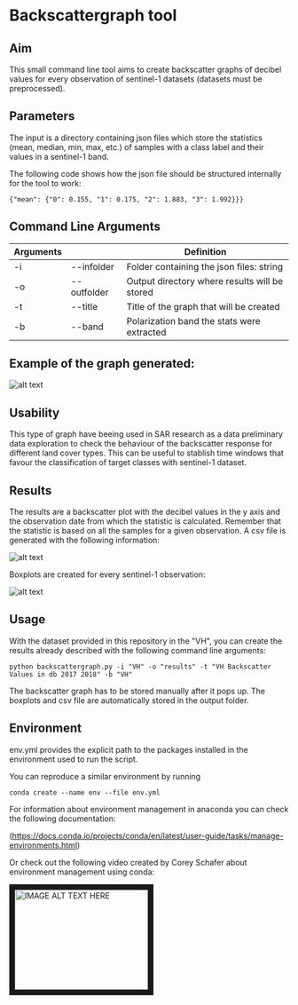 # Backscattergraph tool 

## Aim

This small command line tool aims to create backscatter graphs of decibel values for every observation
of sentinel-1 datasets (datasets must be preprocessed).

## Parameters

The input is a directory containing json files which store the statistics (mean, median, min, max, etc.)
of samples with a class label and their values in a sentinel-1 band. 

The following code shows how the json file should be structured internally for the tool to work:

```{{"cid":{"0":1,"1":0,"2":1, "3":0},
{"mean": {"0": 0.155, "1": 0.175, "2": 1.883, "3": 1.992}}}
```

## Command Line Arguments


| Arguments |           |  Definition                               |
|-----------|-----------|-------------------------------------------|
|    -i     |--infolder | Folder containing the json files: string  |
|    -o     |--outfolder| Output directory where results will be stored|                                  |
|    -t     |--title    | Title of the graph that will be created   |
|    -b     |--band     | Polarization band the stats were extracted|


## Example of the graph generated:

![alt text](https://github.com/rogeralmengor/90_Backscatter_Graph_Sentinel-1/blob/master/results/VH_Backscatter_Values_in_dB_2017_2018.png "db Backscatter values 2017-2018")

## Usability

This type of graph have beeing used in SAR research as a data preliminary data exploration to check the
behaviour of the backscatter response for different land cover types. This can be useful to stablish 
time windows that favour the classification of target classes with sentinel-1 dataset. 


## Results 

The results are a backscatter plot with the decibel values in the y axis and the observation date 
from which the statistic is calculated. Remember that the statistic is based on all the samples for a
given observation. A csv file is generated with the following information:


![alt text](https://github.com/rogeralmengor/90_Backscatter_Graph_Sentinel-1/blob/master/results/VH_backscatter_csv.png "CSV generated")


Boxplots are created for every sentinel-1 observation:

![alt text](https://github.com/rogeralmengor/90_Backscatter_Graph_Sentinel-1/blob/master/results/S1A_IW_GRDH_20170120T054357_VH.png "Boxplots")

## Usage

With the dataset provided in this repository in the "VH", you can create the results already described with the following
command line arguments:

```python backscattergraph.py -i "VH" -o "results" -t "VH Backscatter Values in db 2017 2018" -b "VH"```

The backscatter graph has to be stored manually after it pops
up. The boxplots and csv file are automatically stored in the 
output folder. 

## Environment 

env.yml provides the explicit path to the packages installed in the environment used 
to run the script.

You can reproduce a similar environment by running

```conda create --name env --file env.yml```

For information about environment management in anaconda
you can check the following documentation:

(https://docs.conda.io/projects/conda/en/latest/user-guide/tasks/manage-environments.html)

Or check out the following video created by Corey Schafer
about environment management using conda:

<a href="https://www.youtube.com/watch?v=cY2NXB_Tqq0&t=659s"
target = "_blank"><img src="results/youtube_video.jpg"
alt="IMAGE ALT TEXT HERE" width="240" height="180" border="10" /></a>
